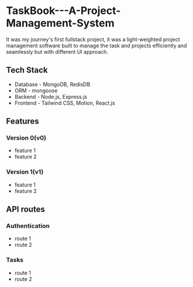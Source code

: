 # TaskBook---A-Project-Management-System
It was my journey's first fullstack project, it was a light-weighted project management software built to manage the task and projects efficiently and seamlessly but with different UI approach.

## Tech Stack
- Database - MongoDB, RedisDB
- ORM - mongoose
- Backend - Node.js, Express.js
- Frontend - Tailwind CSS, Motion, React.js

## Features 
### Version 0(v0)
- feature 1
- feature 2
### Version 1(v1)
- feature 1
- feature 2

## API routes
### Authentication
- route 1
- route 2
### Tasks
- route 1
- route 2

